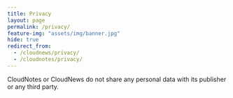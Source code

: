 ```yaml
---
title: Privacy
layout: page
permalink: /privacy/
feature-img: "assets/img/banner.jpg"
hide: true
redirect_from:
  - /cloudnews/privacy/
  - /cloudnotes/privacy/
---
```


CloudNotes or CloudNews do not share any personal data with its publisher or any third party.
 
